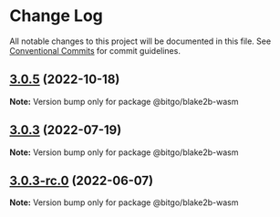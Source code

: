 # Change Log

All notable changes to this project will be documented in this file.
See [Conventional Commits](https://conventionalcommits.org) for commit guidelines.

## [3.0.5](https://github.com/BitGo/BitGoJS/compare/@bitgo/blake2b-wasm@3.0.3-rc.0...@bitgo/blake2b-wasm@3.0.5) (2022-10-18)

**Note:** Version bump only for package @bitgo/blake2b-wasm





## [3.0.3](https://github.com/BitGo/BitGoJS/compare/@bitgo/blake2b-wasm@3.0.3-rc.0...@bitgo/blake2b-wasm@3.0.3) (2022-07-19)

**Note:** Version bump only for package @bitgo/blake2b-wasm





## [3.0.3-rc.0](https://github.com/BitGo/BitGoJS/compare/@bitgo/blake2b-wasm@3.0.2...@bitgo/blake2b-wasm@3.0.3-rc.0) (2022-06-07)

**Note:** Version bump only for package @bitgo/blake2b-wasm
